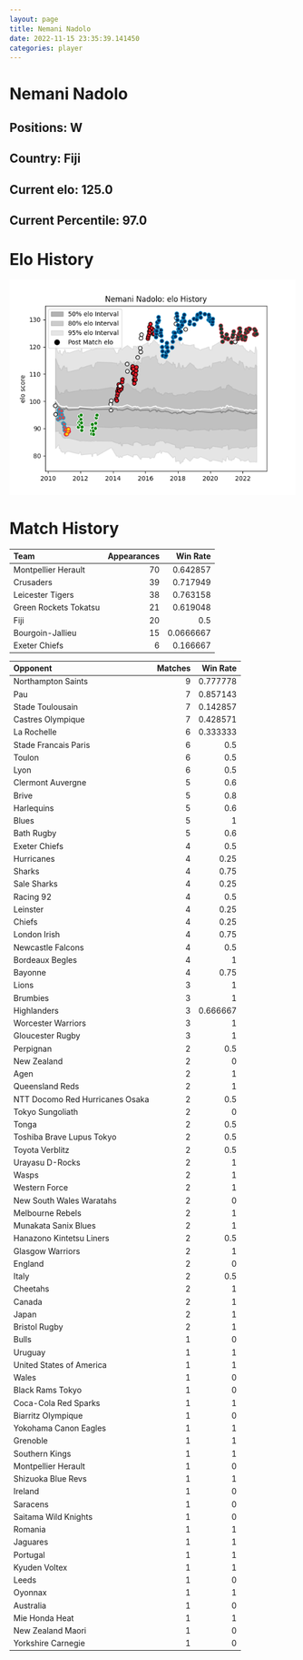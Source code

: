 ```yaml
---  
layout: page  
title: Nemani Nadolo  
date: 2022-11-15 23:35:39.141450  
categories: player  
---
```

# Nemani Nadolo

## Positions: W

## Country: Fiji

## Current elo: 125.0

## Current Percentile: 97.0

# Elo History


![elo history](history_NemaniNadolo.png)
# Match History


| Team                  |   Appearances |   Win Rate |
|:----------------------|--------------:|-----------:|
| Montpellier Herault   |            70 |  0.642857  |
| Crusaders             |            39 |  0.717949  |
| Leicester Tigers      |            38 |  0.763158  |
| Green Rockets Tokatsu |            21 |  0.619048  |
| Fiji                  |            20 |  0.5       |
| Bourgoin-Jallieu      |            15 |  0.0666667 |
| Exeter Chiefs         |             6 |  0.166667  |

| Opponent                        |   Matches |   Win Rate |
|:--------------------------------|----------:|-----------:|
| Northampton Saints              |         9 |   0.777778 |
| Pau                             |         7 |   0.857143 |
| Stade Toulousain                |         7 |   0.142857 |
| Castres Olympique               |         7 |   0.428571 |
| La Rochelle                     |         6 |   0.333333 |
| Stade Francais Paris            |         6 |   0.5      |
| Toulon                          |         6 |   0.5      |
| Lyon                            |         6 |   0.5      |
| Clermont Auvergne               |         5 |   0.6      |
| Brive                           |         5 |   0.8      |
| Harlequins                      |         5 |   0.6      |
| Blues                           |         5 |   1        |
| Bath Rugby                      |         5 |   0.6      |
| Exeter Chiefs                   |         4 |   0.5      |
| Hurricanes                      |         4 |   0.25     |
| Sharks                          |         4 |   0.75     |
| Sale Sharks                     |         4 |   0.25     |
| Racing 92                       |         4 |   0.5      |
| Leinster                        |         4 |   0.25     |
| Chiefs                          |         4 |   0.25     |
| London Irish                    |         4 |   0.75     |
| Newcastle Falcons               |         4 |   0.5      |
| Bordeaux Begles                 |         4 |   1        |
| Bayonne                         |         4 |   0.75     |
| Lions                           |         3 |   1        |
| Brumbies                        |         3 |   1        |
| Highlanders                     |         3 |   0.666667 |
| Worcester Warriors              |         3 |   1        |
| Gloucester Rugby                |         3 |   1        |
| Perpignan                       |         2 |   0.5      |
| New Zealand                     |         2 |   0        |
| Agen                            |         2 |   1        |
| Queensland Reds                 |         2 |   1        |
| NTT Docomo Red Hurricanes Osaka |         2 |   0.5      |
| Tokyo Sungoliath                |         2 |   0        |
| Tonga                           |         2 |   0.5      |
| Toshiba Brave Lupus Tokyo       |         2 |   0.5      |
| Toyota Verblitz                 |         2 |   0.5      |
| Urayasu D-Rocks                 |         2 |   1        |
| Wasps                           |         2 |   1        |
| Western Force                   |         2 |   1        |
| New South Wales Waratahs        |         2 |   0        |
| Melbourne Rebels                |         2 |   1        |
| Munakata Sanix Blues            |         2 |   1        |
| Hanazono Kintetsu Liners        |         2 |   0.5      |
| Glasgow Warriors                |         2 |   1        |
| England                         |         2 |   0        |
| Italy                           |         2 |   0.5      |
| Cheetahs                        |         2 |   1        |
| Canada                          |         2 |   1        |
| Japan                           |         2 |   1        |
| Bristol Rugby                   |         2 |   1        |
| Bulls                           |         1 |   0        |
| Uruguay                         |         1 |   1        |
| United States of America        |         1 |   1        |
| Wales                           |         1 |   0        |
| Black Rams Tokyo                |         1 |   0        |
| Coca-Cola Red Sparks            |         1 |   1        |
| Biarritz Olympique              |         1 |   0        |
| Yokohama Canon Eagles           |         1 |   1        |
| Grenoble                        |         1 |   1        |
| Southern Kings                  |         1 |   1        |
| Montpellier Herault             |         1 |   0        |
| Shizuoka Blue Revs              |         1 |   1        |
| Ireland                         |         1 |   0        |
| Saracens                        |         1 |   0        |
| Saitama Wild Knights            |         1 |   0        |
| Romania                         |         1 |   1        |
| Jaguares                        |         1 |   1        |
| Portugal                        |         1 |   1        |
| Kyuden Voltex                   |         1 |   1        |
| Leeds                           |         1 |   0        |
| Oyonnax                         |         1 |   1        |
| Australia                       |         1 |   0        |
| Mie Honda Heat                  |         1 |   1        |
| New Zealand Maori               |         1 |   0        |
| Yorkshire Carnegie              |         1 |   0        |
